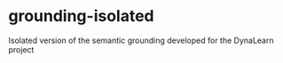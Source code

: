 grounding-isolated
==================

Isolated version of the semantic grounding developed for the DynaLearn project
